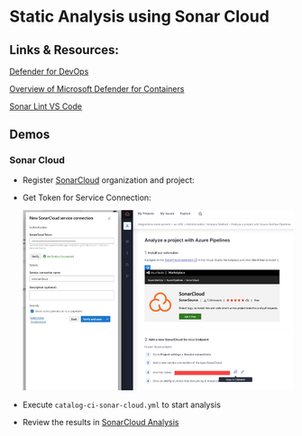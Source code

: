 # Static Analysis using Sonar Cloud

## Links & Resources:

[Defender for DevOps](https://learn.microsoft.com/de-de/azure/defender-for-cloud/defender-for-devops-introduction?ocid=AID754288&wt.mc_id=azfr-c9-scottha%2CCFID0709)

[Overview of Microsoft Defender for Containers](https://learn.microsoft.com/en-us/azure/defender-for-cloud/defender-for-containers-introduction)

[Sonar Lint VS Code](https://marketplace.visualstudio.com/items?itemName=SonarSource.sonarlint-vscode)

## Demos

### Sonar Cloud

- Register [SonarCloud](https://sonarcloud.io) organization and project:

- Get Token for Service Connection:

    ![sonar-token](_images/sonar-token.jpg)

- Execute `catalog-ci-sonar-cloud.yml` to start analysis

- Review the results in [SonarCloud Analysis](https://sonarcloud.io/summary/new_code?id=integrations-development_az-400&branch=main)   